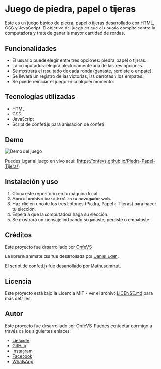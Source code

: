 # Juego de piedra, papel o tijeras

Este es un juego básico de piedra, papel o tijeras desarrollado con HTML, CSS y JavaScript. El objetivo del juego es que el usuario compita contra la computadora y trate de ganar la mayor cantidad de rondas.

## Funcionalidades

- El usuario puede elegir entre tres opciones: piedra, papel o tijeras.
- La computadora elegirá aleatoriamente una de las tres opciones.
- Se mostrará el resultado de cada ronda (ganaste, perdiste o empate).
- Se llevará un registro de las victorias, las derrotas y los empates.
- Se puede reiniciar el juego en cualquier momento.

## Tecnologías utilizadas

- HTML
- CSS
- JavaScript
- Script de confeti.js para animación de confeti

## Demo

![Demo del juego](demo.gif)

Puedes jugar al juego en vivo aquí: [https://onfevs.github.io/Piedra-Papel-Tijera/)

## Instalación y uso

1. Clona este repositorio en tu máquina local.
2. Abre el archivo `index.html` en tu navegador web.
3. Haz clic en uno de los tres botones (Piedra, Papel o Tijeras) para hacer tu elección.
4. Espera a que la computadora haga su elección.
5. Se mostrará un mensaje indicando si ganaste, perdiste o empataste.


## Créditos

Este proyecto fue desarrollado por [OnfeVS](https://github.com/OnfeVS).

La librería animate.css fue desarrollada por [Daniel Eden](https://github.com/daneden/animate.css).

El script de confeti.js fue desarrollado por [Mathusummut](https://github.com/mathusummut/confetti.js/).

## Licencia

Este proyecto está bajo la Licencia MIT - ver el archivo [LICENSE.md](LICENSE.md) para más detalles.


## Autor

Este proyecto fue desarrollado por OnfeVS. Puedes contactar conmigo a través de los siguientes enlaces:

- [LinkedIn](https://www.linkedin.com/in/onfevs/)
- [GitHub](https://github.com/onfevs)
- [Instagram](https://www.instagram.com/onfevs/)
- [Facebook](https://www.facebook.com/onfevs)
- [WhatsApp](https://wa.me/123456789)
